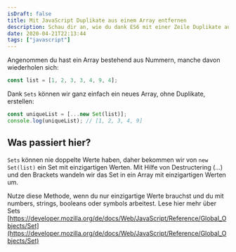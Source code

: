 ```yaml
---
isDraft: false
title: Mit JavaScript Duplikate aus einem Array entfernen
description: Schau dir an, wie du dank ES6 mit einer Zeile Duplikate aus Arrays entfernst.
date: 2020-04-21T22:13:44
tags: ["javascript"]
---
```


Angenommen du hast ein Array bestehend aus Nummern, manche davon wiederholen sich:

```javascript
const list = [1, 2, 3, 3, 4, 9, 4];
```

Dank `Sets` können wir ganz einfach ein neues Array, ohne Duplikate, erstellen:

```javascript
const uniqueList = [...new Set(list)];
console.log(uniqueList); // [1, 2, 3, 4, 9]
```

## Was passiert hier?

`Sets` können nie doppelte Werte haben, daher bekommen wir von `new Set(list)` ein Set mit einzigartigen Werten. Mit Hilfe von Destructering (…) und den Brackets wandeln wir das Set in ein Array mit einzigartigen Werten um.

Nutze diese Methode, wenn du nur einzigartige Werte brauchst und du mit numbers, strings, booleans oder symbols arbeitest. Lese hier mehr über Sets [https://developer.mozilla.org/de/docs/Web/JavaScript/Reference/Global_Objects/Set](https://developer.mozilla.org/de/docs/Web/JavaScript/Reference/Global_Objects/Set)
